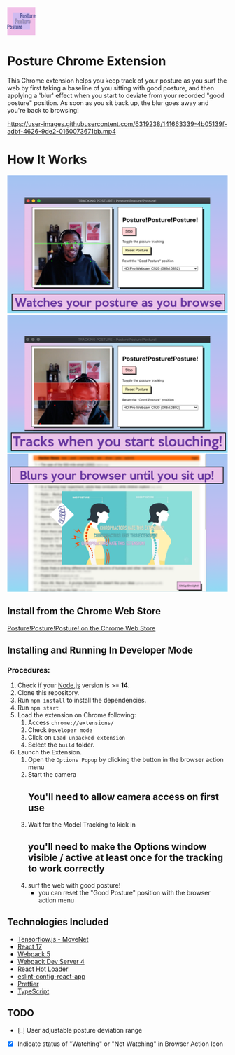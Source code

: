 <img src="src/assets/img/icon-128.png" width="64"/>

# Posture Chrome Extension

This Chrome extension helps you keep track of your posture as you surf the web by first taking a baseline of you sitting with good posture, and then applying a 'blur' effect when you start to deviate from your recorded "good posture" position. As soon as you sit back up, the blur goes away and you're back to browsing!

https://user-images.githubusercontent.com/6319238/141663339-4b05139f-adbf-4626-9de2-0160073671bb.mp4

# How It Works

<img src="src/assets/img/chrome-extension-screenshot-1280x800-step-1.png" width="600"/>
<img src="src/assets/img/chrome-extension-screenshot-1280x800-step-2.png" width="600"/>
<img src="src/assets/img/chrome-extension-screenshot-1280x800-step-3.png" width="600"/>

## Install from the Chrome Web Store

[Posture!Posture!Posture! on the Chrome Web Store](https://chrome.google.com/webstore/detail/posturepostureposture/ekleaenhplpaiincbdkbebmeccfgmbll)

## Installing and Running In Developer Mode

### Procedures:

1. Check if your [Node.js](https://nodejs.org/) version is >= **14**.
2. Clone this repository.
3. Run `npm install` to install the dependencies.
4. Run `npm start`
5. Load the extension on Chrome following:
   1. Access `chrome://extensions/`
   2. Check `Developer mode`
   3. Click on `Load unpacked extension`
   4. Select the `build` folder.
6. Launch the Extension.
   1. Open the `Options Popup` by clicking the button in the browser action menu
   2. Start the camera
      ## You'll need to allow camera access on first use
   3. Wait for the Model Tracking to kick in
      ## you'll need to make the Options window visible / active at least once for the tracking to work correctly
   4. surf the web with good posture!
      - you can reset the "Good Posture" position with the browser action menu

## Technologies Included

- [Tensorflow.js - MoveNet](https://www.tensorflow.org/hub/tutorials/movenet)
- [React 17](https://reactjs.org)
- [Webpack 5](https://webpack.js.org/)
- [Webpack Dev Server 4](https://webpack.js.org/configuration/dev-server/)
- [React Hot Loader](https://github.com/gaearon/react-hot-loader)
- [eslint-config-react-app](https://www.npmjs.com/package/eslint-config-react-app)
- [Prettier](https://prettier.io/)
- [TypeScript](https://www.typescriptlang.org/)

## TODO

- [_] User adjustable posture deviation range
- [x] Indicate status of "Watching" or "Not Watching" in Browser Action Icon
